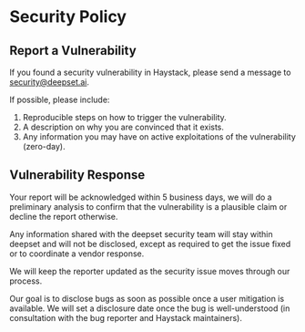 # Security Policy

## Report a Vulnerability

If you found a security vulnerability in Haystack, please send a message to
[security@deepset.ai](mailto:security@deepset.ai).

If possible, please include:

1. Reproducible steps on how to trigger the vulnerability.
2. A description on why you are convinced that it exists.
3. Any information you may have on active exploitations of the vulnerability (zero-day).

## Vulnerability Response

Your report will be acknowledged within 5 business days, we will do a preliminary analysis
to confirm that the vulnerability is a plausible claim or decline the report otherwise.

Any information shared with the deepset security team will stay within deepset and will not
be disclosed, except as required to get the issue fixed or to coordinate a vendor response.

We will keep the reporter updated as the security issue moves through our process.

Our goal is to disclose bugs as soon as possible once a user mitigation is available. We
will set a disclosure date once the bug is well-understood (in consultation with the bug
reporter and Haystack maintainers).
